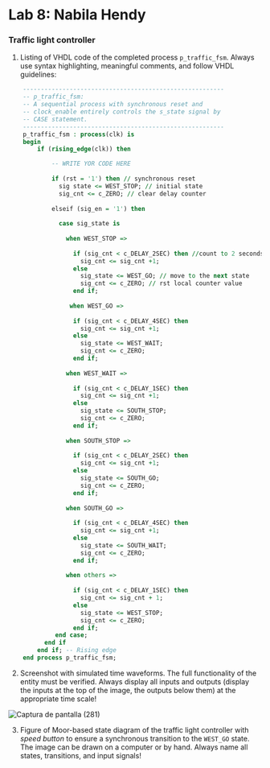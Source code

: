 # Lab 8: Nabila Hendy

### Traffic light controller

1. Listing of VHDL code of the completed process `p_traffic_fsm`. Always use syntax highlighting, meaningful comments, and follow VHDL guidelines:

```vhdl
    --------------------------------------------------------
    -- p_traffic_fsm:
    -- A sequential process with synchronous reset and
    -- clock_enable entirely controls the s_state signal by
    -- CASE statement.
    --------------------------------------------------------
    p_traffic_fsm : process(clk) is
    begin
        if (rising_edge(clk)) then

            -- WRITE YOR CODE HERE
            
            if (rst = '1') then // synchronous reset
              sig state <= WEST_STOP; // initial state
              sig_cnt <= c_ZERO; // clear delay counter
              
            elseif (sig_en = '1') then
            
              case sig_state is
              
                when WEST_STOP =>
                  
                  if (sig_cnt < c_DELAY_2SEC) then //count to 2 seconds
                    sig_cnt <= sig_cnt +1;
                  else
                    sig_state <= WEST_GO; // move to the next state
                    sig_cnt <= c_ZERO; // rst local counter value
                  end if;
                  
                 when WEST_GO =>
                  
                  if (sig_cnt < c_DELAY_4SEC) then
                    sig_cnt <= sig_cnt +1;
                  else
                    sig_state <= WEST_WAIT;
                    sig_cnt <= c_ZERO;
                  end if; 
                  
                when WEST_WAIT =>
                  
                  if (sig_cnt < c_DELAY_1SEC) then
                    sig_cnt <= sig_cnt +1;
                  else
                    sig_state <= SOUTH_STOP;
                    sig_cnt <= c_ZERO;
                  end if;
                
                when SOUTH_STOP =>
                  
                  if (sig_cnt < c_DELAY_2SEC) then
                    sig_cnt <= sig_cnt +1;
                  else
                    sig_state <= SOUTH_GO;
                    sig_cnt <= c_ZERO;
                  end if;
                
                when SOUTH_GO =>
                  
                  if (sig_cnt < c_DELAY_4SEC) then
                    sig_cnt <= sig_cnt +1;
                  else
                    sig_state <= SOUTH_WAIT;
                    sig_cnt <= c_ZERO;
                  end if;
                  
                when others =>
                
                  if (sig_cnt < c_DELAY_1SEC) then
                    sig_cnt <= sig_cnt + 1;
                  else
                    sig_state <= WEST_STOP;
                    sig_cnt <= c_ZERO;
                  end if;
             end case;
          end if
        end if; -- Rising edge
    end process p_traffic_fsm;
```

2. Screenshot with simulated time waveforms. The full functionality of the entity must be verified. Always display all inputs and outputs (display the inputs at the top of the image, the outputs below them) at the appropriate time scale!

![Captura de pantalla (281)](https://user-images.githubusercontent.com/115028247/229863077-3fcd93bf-ae72-406d-8912-c2531c5b8322.png)

   
3. Figure of Moor-based state diagram of the traffic light controller with *speed button* to ensure a synchronous transition to the `WEST_GO` state. The image can be drawn on a computer or by hand. Always name all states, transitions, and input signals!

   
